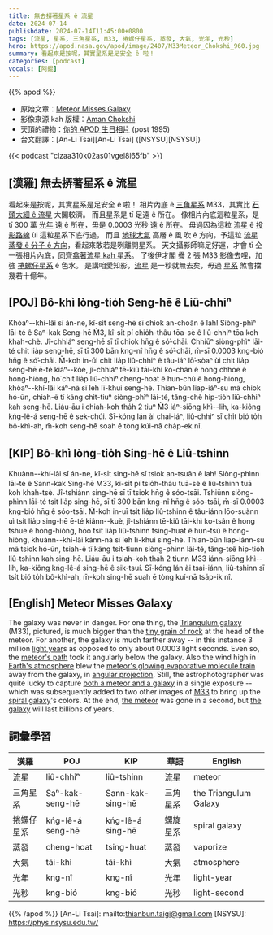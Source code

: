 ```yaml
---
title: 無去挵著星系 ê 流星
date: 2024-07-14
publishdate: 2024-07-14T11:45:00+0800
tags: [流星, 星系, 三角星系, M33, 捲螺仔星系, 蒸發, 大氣, 光年, 光秒]
hero: https://apod.nasa.gov/apod/image/2407/M33Meteor_Chokshi_960.jpg
summary: 看起來是按呢，其實星系是足安全 ê 啦！
categories: [podcast]
vocals: [阿錕]
---
```


{{% apod %}}

- 原始文章：[Meteor Misses Galaxy](https://apod.nasa.gov/apod/ap240714.html)
- 影像來源 kah 版權：[Aman Chokshi](https://www.instagram.com/aman_chokshi/)
- 天頂的禮物：[你的 APOD 生日相片](https://apod.nasa.gov/apod/calendar/allyears.html) (post 1995)
- 台文翻譯：[An-Li Tsai][An-Li Tsai] ([NSYSU][NSYSU])

{{< podcast "clzaa310k02as01vgel8l65fb" >}}

## [漢羅] 無去挵著星系 ê 流星
看起來是按呢，其實星系是足安全 ê 啦！
相片內底 ê [三角星系][Triangulum galaxy] M33，其實比 [石頭大細 ê 流星][tiny grain of rock] 大閣較濟。
而且星系是 tī 足遠 ê 所在。
像相片內底這粒星系，是 tī 300 萬 [光年][light year] 遠 ê 所在，毋是 0.0003 光秒 遠 ê 所在。
毋過因為這粒 [流星][meteor's path] ê [投影路線][angular projection] ùi 這粒星系下底行過，
而且 [地球大氣][Earth's atmosphere] 高層 ê 風 吹 ê 方向，予這粒 [流星蒸發 ê 分子 ê 方向][meteor's glowing evaporative molecule train]，看起來敢若是咧離開星系。
天文攝影師嘛足好運，才會 tī 仝一張相片內底，[同齊翕著流星 kah 星系][both a meteor and a galaxy]。
了後伊才閣 疊 2 張 M33 影像去哩，加強 [捲螺仔星系][spiral galaxy] ê 色水。
是講咱愛知影，[流星][the meteor] 是一秒就無去矣，毋過 [星系][the galaxy] 煞會擋 幾若十億年。

## [POJ] Bô-khì lòng-tio̍h Seng-hē ê Liû-chhiⁿ
Khòaⁿ--khí-lâi sī án-ne, kî-si̍t seng-hē sī chiok an-choân ê lah!
Siòng-phìⁿ lāi-té ê Saⁿ-kak Seng-hē M̀3, kî-si̍t pí chio̍h-thâu tōa-sè ê liû-chhiⁿ tōa koh khah-chè.
Jî-chhiáⁿ seng-hē sī tī chiok hn̄g ê só͘-chāi.
Chhiūⁿ siòng-phìⁿ lāi-té chit lia̍p seng-hē, sī tī 300 bān kng-nî hn̄g ê só͘-chāi, m̄-sī 0.0003 kng-bió hn̄g ê só͘-chāi.
M̄-koh in-ūi chit lia̍p liû-chhiⁿ ê tâu-iáⁿ lō͘-sòaⁿ ùi chit lia̍p seng-hē ē-té kiâⁿ--kòe, jî-chhiáⁿ tē-kiû tāi-khì ko-chân ê hong chhoe ê hong-hiòng, hō͘ chit lia̍p liû-chhiⁿ cheng-hoat ê hun-chú ê hong-hiòng, khòaⁿ--khí-lâi káⁿ-nā sī leh lī-khui seng-hē.
Thian-bûn liap-iáⁿ-su mā chiok hó-ūn, chiah-ē tī kāng chi̍t-tiuⁿ siòng-phìⁿ lāi-té, tâng-chê hip-tio̍h liû-chhiⁿ kah seng-hē.
Liáu-āu i chiah-koh tha̍h 2 tiuⁿ M̀3 iáⁿ-siōng khì--lih, ka-kiông kńg-lê-á seng-hē ê sek-chúi.
Sī-kóng lán ài chai-iáⁿ, liû-chhiⁿ sī chi̍t bió to̍h bô-khì-ah, m̄-koh seng-hē soah ē tòng kúi-nā cha̍p-ek nî.

## [KIP] Bô-khì lòng-tio̍h Sing-hē ê Liû-tshinn
Khuànn--khí-lâi sī án-ne, kî-si̍t sing-hē sī tsiok an-tsuân ê lah!
Siòng-phìnn lāi-té ê Sann-kak Sing-hē M33, kî-si̍t pí tsio̍h-thâu tuā-sè ê liû-tshinn tuā koh khah-tsè.
Jî-tshiánn sing-hē sī tī tsiok hn̄g ê sóo-tsāi.
Tshiūnn siòng-phìnn lāi-té tsit lia̍p sing-hē, sī tī 300 bān kng-nî hn̄g ê sóo-tsāi, m̄-sī 0.0003 kng-bió hn̄g ê sóo-tsāi.
M̄-koh in-uī tsit lia̍p liû-tshinn ê tâu-iánn lōo-suànn uì tsit lia̍p sing-hē ē-té kiânn--kuè, jî-tshiánn tē-kiû tāi-khì ko-tsân ê hong tshue ê hong-hiòng, hōo tsit lia̍p liû-tshinn tsing-huat ê hun-tsú ê hong-hiòng, khuànn--khí-lâi kánn-nā sī leh lī-khui sing-hē.
Thian-bûn liap-iánn-su mā tsiok hó-ūn, tsiah-ē tī kāng tsi̍t-tiunn siòng-phìnn lāi-té, tâng-tsê hip-tio̍h liû-tshinn kah sing-hē.
Liáu-āu i tsiah-koh tha̍h 2 tiunn M33 iánn-siōng khì--lih, ka-kiông kńg-lê-á sing-hē ê sik-tsuí.
Sī-kóng lán ài tsai-iánn, liû-tshinn sī tsi̍t bió to̍h bô-khì-ah, m̄-koh sing-hē suah ē tòng kuí-nā tsa̍p-ik nî.

## [English] Meteor Misses Galaxy
The galaxy was never in danger.
For one thing, the [Triangulum galaxy][Triangulum galaxy] (M33), pictured, is much bigger than the [tiny grain of rock][tiny grain of rock] at the head of the meteor.
For another, the galaxy is much farther away -- in this instance 3 million [light year][light year]s as opposed to only about 0.0003 light seconds.
Even so, the [meteor's path][meteor's path] took it angularly below the galaxy.
Also the wind high in [Earth's atmosphere][Earth's atmosphere] blew the [meteor's glowing evaporative molecule train][meteor's glowing evaporative molecule train] away from the galaxy, in [angular projection][angular projection].
Still, the astrophotographer was quite lucky to capture [both a meteor and a galaxy][both a meteor and a galaxy] in a single exposure -- which was subsequently added to two other images of [M33][M33] to bring up the [spiral galaxy][spiral galaxy]'s colors.
At the end, [the meteor][the meteor] was gone in a second, but [the galaxy][the galaxy] will last billions of years.

## 詞彙學習

|漢羅|POJ|KIP|華語|English|
|-|-|-|-|-|
|流星|liû-chhiⁿ|liû-tshinn|流星|meteor|
|三角星系|Saⁿ-kak-seng-hē|Sann-kak-sing-hē|三角星系|the Triangulum Galaxy|
|捲螺仔星系|kńg-lê-á seng-hē|kńg-lê-á sing-hē|螺旋星系|spiral galaxy|
|蒸發|cheng-hoat|tsing-huat|蒸發|vaporize|
|大氣|tāi-khì|tāi-khì|大氣|atmosphere|
|光年|kng-nî|kng-nî|光年|light-year|
|光秒|kng-bió|kng-bió|光秒|light-second|

{{% /apod %}}
[An-Li Tsai]: mailto:thianbun.taigi@gmail.com
[NSYSU]: https://phys.nsysu.edu.tw/

[copyright]: https://apod.nasa.gov/apod/fap/lib/about_apod.html#srapply
[License3]: https://creativecommons.org/licenses/by/3.0/
[License2]:https://creativecommons.org/licenses/by-nc-nd/2.0/

[Triangulum galaxy]:https://apod.nasa.gov/apod/ap180927.html
[tiny grain of rock]:https://apod.nasa.gov/apod/ap011117.html
[light year]:https://spaceplace.nasa.gov/light-year/en/
[meteor's path]:https://apod.nasa.gov/apod/ap130209.html
[Earth's atmosphere]:https://www.nasa.gov/general/what-is-earths-atmosphere/
[meteor's glowing evaporative molecule train]:https://www.syfy.com/syfywire/catching-meteor-train
[angular projection]:https://en.wikipedia.org/wiki/Forced_perspective#/media/File:Europe_2007_Disk_1_340.jpg
[both a meteor and a galaxy]:https://apod.nasa.gov/apod/ap180812.html
[M33]:https://youtu.be/qVTgWPFRQCo
[spiral galaxy]:https://en.wikipedia.org/wiki/Spiral_galaxy
[the meteor]:https://www.amsmeteors.org/meteor-showers/meteor-faq/
[the galaxy]:https://en.wikipedia.org/wiki/Triangulum_Galaxy
